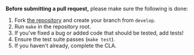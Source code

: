 **Before submitting a pull request,** please make sure the following is done:

1. Fork [the repository](https://github.com/JBZoo/JBZoo) and create your branch from `develop`.
2. Run `make` in the repository root.
3. If you've fixed a bug or added code that should be tested, add tests!
4. Ensure the test suite passes (`make test`).
5. If you haven't already, complete the CLA.
